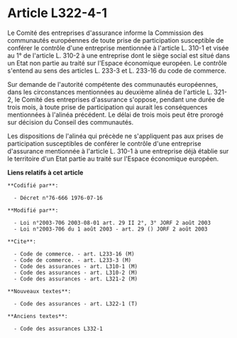 # Article L322-4-1

Le Comité des entreprises d'assurance informe la Commission des communautés européennes de toute prise de participation
susceptible de conférer le contrôle d'une entreprise mentionnée à l'article L. 310-1 et visée au 1° de l'article L. 310-2 à
une entreprise dont le siège social est situé dans un Etat non partie au traité sur l'Espace économique européen. Le contrôle
s'entend au sens des articles L. 233-3 et L. 233-16 du code de commerce.

Sur demande de l'autorité compétente des communautés européennes, dans les circonstances mentionnées au deuxième alinéa de
l'article L. 321-2, le Comité des entreprises d'assurance s'oppose, pendant une durée de trois mois, à toute prise de
participation qui aurait les conséquences mentionnées à l'alinéa précédent. Le délai de trois mois peut être prorogé sur
décision du Conseil des communautés.

Les dispositions de l'alinéa qui précède ne s'appliquent pas aux prises de participation susceptibles de conférer le contrôle
d'une entreprise d'assurance mentionnée à l'article L. 310-1 à une entreprise déjà établie sur le territoire d'un Etat partie
au traité sur l'Espace économique européen.

**Liens relatifs à cet article**

	**Codifié par**:

	  - Décret n°76-666 1976-07-16

	**Modifié par**:

	  - Loi n°2003-706 2003-08-01 art. 29 II 2°, 3° JORF 2 août 2003
	  - Loi n°2003-706 du 1 août 2003 - art. 29 () JORF 2 août 2003

	**Cite**:

	  - Code de commerce. - art. L233-16 (M)
	  - Code de commerce. - art. L233-3 (M)
	  - Code des assurances - art. L310-1 (M)
	  - Code des assurances - art. L310-2 (M)
	  - Code des assurances - art. L321-2 (M)

	**Nouveaux textes**:

	  - Code des assurances - art. L322-1 (T)

	**Anciens textes**:

	  - Code des assurances L332-1
